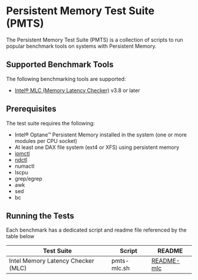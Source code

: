 # Persistent Memory Test Suite (PMTS)

The Persistent Memory Test Suite (PMTS) is a collection of scripts to run popular benchmark tools on systems with Persistent Memory. 

## Supported Benchmark Tools

The following benchmarking tools are supported:

- [Intel&reg; MLC (Memory Latency Checker)](https://software.intel.com/en-us/articles/intelr-memory-latency-checker) v3.8 or later

## Prerequisites

The test suite requires the following:

- Intel&reg; Optane&trade; Persistent Memory installed in the system (one or more modules per CPU socket)
- At least one DAX file system (ext4 or XFS) using persistent memory
- [ipmctl](https://github.com/intel/ipmctl) 
- [ndctl](https://github.com/pmem/ndctl)
- numactl
- lscpu
- grep/egrep
- awk
- sed
- bc

## Running the Tests

Each benchmark has a dedicated script and readme file referenced by the table below

| Test Suite                         | Script      | README                      |
| ---------------------------------- | ----------- | --------------------------- |
| Intel Memory Latency Checker (MLC) | pmts-mlc.sh | [README-mlc](README-mlc.md) |

